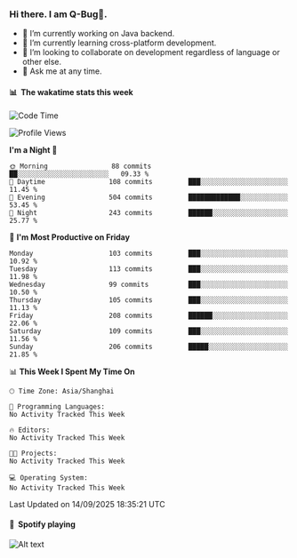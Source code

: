 ### Hi there. I am Q-Bug🐞.

- 🔭 I’m currently working on Java backend.
- 🌱 I’m currently learning cross-platform development.
- 👯 I’m looking to collaborate on development regardless of language or other else.
- 💬 Ask me at any time.

#### 📊 &nbsp;**The wakatime stats this week**  
<!--START_SECTION:waka-->
![Code Time](http://img.shields.io/badge/Code%20Time-352%20hrs%2017%20mins-blue)

![Profile Views](http://img.shields.io/badge/Profile%20Views-0-blue)

**I'm a Night 🦉** 

```text
🌞 Morning                88 commits          ██░░░░░░░░░░░░░░░░░░░░░░░   09.33 % 
🌆 Daytime                108 commits         ███░░░░░░░░░░░░░░░░░░░░░░   11.45 % 
🌃 Evening                504 commits         █████████████░░░░░░░░░░░░   53.45 % 
🌙 Night                  243 commits         ██████░░░░░░░░░░░░░░░░░░░   25.77 % 
```
📅 **I'm Most Productive on Friday** 

```text
Monday                   103 commits         ███░░░░░░░░░░░░░░░░░░░░░░   10.92 % 
Tuesday                  113 commits         ███░░░░░░░░░░░░░░░░░░░░░░   11.98 % 
Wednesday                99 commits          ███░░░░░░░░░░░░░░░░░░░░░░   10.50 % 
Thursday                 105 commits         ███░░░░░░░░░░░░░░░░░░░░░░   11.13 % 
Friday                   208 commits         ██████░░░░░░░░░░░░░░░░░░░   22.06 % 
Saturday                 109 commits         ███░░░░░░░░░░░░░░░░░░░░░░   11.56 % 
Sunday                   206 commits         █████░░░░░░░░░░░░░░░░░░░░   21.85 % 
```


📊 **This Week I Spent My Time On** 

```text
🕑︎ Time Zone: Asia/Shanghai

💬 Programming Languages: 
No Activity Tracked This Week

🔥 Editors: 
No Activity Tracked This Week

🐱‍💻 Projects: 
No Activity Tracked This Week

💻 Operating System: 
No Activity Tracked This Week
```


 Last Updated on 14/09/2025 18:35:21 UTC
<!--END_SECTION:waka-->

#### 🎵 &nbsp;**Spotify playing**  
![Alt text](https://spotify-recently-played-readme.vercel.app/api?user=e5y1o4x7kdt9kf2blu4wvmb4s&unique={true|1|on|yes})
